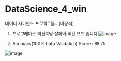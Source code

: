 # DataScience_4_win
데이터 사이언스 프로젝트들...(비공식)
1. 프로그래머스 머신러닝 잡페어:비전 코드 입니다
![image](https://user-images.githubusercontent.com/36034521/82194665-223c1980-9932-11ea-80fc-6d015ba623b1.png)

2. Accuracy(100% Data Validation) Score : 89.75

![image](https://user-images.githubusercontent.com/36034521/82192320-cae87a00-992e-11ea-9f03-1ffceede9001.png)
